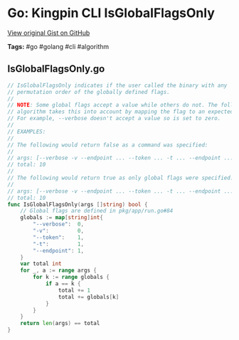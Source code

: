 # Go: Kingpin CLI IsGlobalFlagsOnly 

[View original Gist on GitHub](https://gist.github.com/Integralist/d203513edc2ef3d5dd28ea6a74bdf0f2)

**Tags:** #go #golang #cli #algorithm

## IsGlobalFlagsOnly.go

```go
// IsGlobalFlagsOnly indicates if the user called the binary with any
// permutation order of the globally defined flags.
//
// NOTE: Some global flags accept a value while others do not. The following
// algorithm takes this into account by mapping the flag to an expected value.
// For example, --verbose doesn't accept a value so is set to zero.
//
// EXAMPLES:
//
// The following would return false as a command was specified:
//
// args: [--verbose -v --endpoint ... --token ... -t ... --endpoint ...  version] 11
// total: 10
//
// The following would return true as only global flags were specified:
//
// args: [--verbose -v --endpoint ... --token ... -t ... --endpoint ...] 10
// total: 10
func IsGlobalFlagsOnly(args []string) bool {
	// Global flags are defined in pkg/app/run.go#84
	globals := map[string]int{
		"--verbose":  0,
		"-v":         0,
		"--token":    1,
		"-t":         1,
		"--endpoint": 1,
	}
	var total int
	for _, a := range args {
		for k := range globals {
			if a == k {
				total += 1
				total += globals[k]
			}
		}
	}
	return len(args) == total
}
```

